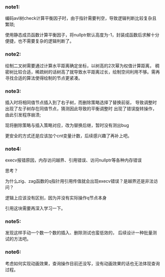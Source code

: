 ### note1:

编码avl树check计算平衡因子时，由于指针需要判空，导致逻辑判断比较复杂且繁琐;

使用静态成员函数计算平衡因子，将nullptr默认高度为-1，封装成函数后求解十分便捷，也不需要复杂的逻辑判断了。

### note2:

绘制二叉树需要通过计算水平距离确定坐标，以树高的2次幂为权值计算距离，
稠密树比较合适，稀疏树的话树高了就导致水平距离过长，绘制空间利用不够。需再寻找合适的算法使得绘制的节点更紧凑。

### note3:

插入时将相同值节点插入到了右子树，而删除策略选择了替换前驱，
导致调整时出现了左子树存在同值节点，猜测因此导致的平衡调整时
出现了错误旋转操作，由此引发程序崩溃;

现将删除策略与插入策略对应，改为替换后继，暂时没有测出bug

更安全的方式还是应该加个cnt变量计数，后续感兴趣了再补上吧。

### note4:

execv报错原因，内存访问越界、引用错误、访问nullptr等各种内存错误

思考？

为什么zig、zag函数的q指针用引用传值就会出现execv错误？是越界还是非法访问？

逻辑上应该没有区别，因为并没有实际操作q节点本身

引用这块需要再深入学习一下。

### note5:

发现这样手动一个数一个数的插入、删除测试也蛮低效的，
后续设计一种批量测试的方法吧。


### note6:

考虑如何实现动画效果，查询操作目前还没写，没有动画效果的话也无法体现查询过程。
